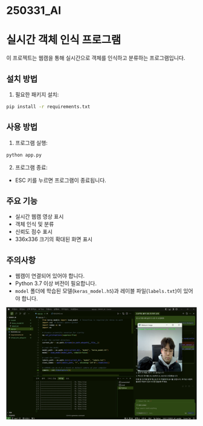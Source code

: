 <h1>250331_AI</h1>

# 실시간 객체 인식 프로그램

이 프로젝트는 웹캠을 통해 실시간으로 객체를 인식하고 분류하는 프로그램입니다.

## 설치 방법

1. 필요한 패키지 설치:
```bash
pip install -r requirements.txt
```

## 사용 방법

1. 프로그램 실행:
```bash
python app.py
```

2. 프로그램 종료:
- ESC 키를 누르면 프로그램이 종료됩니다.

## 주요 기능

- 실시간 웹캠 영상 표시
- 객체 인식 및 분류
- 신뢰도 점수 표시
- 336x336 크기의 확대된 화면 표시

## 주의사항

- 웹캠이 연결되어 있어야 합니다.
- Python 3.7 이상 버전이 필요합니다.
- `model` 폴더에 학습된 모델(`keras_model.h5`)과 레이블 파일(`labels.txt`)이 있어야 합니다.


<img src ="https://github.com/gomtam/image/blob/main/250331/KakaoTalk_20250331_154450850.png" width="800">
